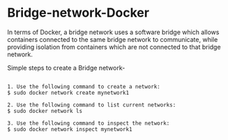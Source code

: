# Bridge-network-Docker

In terms of Docker, a bridge network uses a software bridge which allows containers connected to the same bridge network to communicate, while providing isolation from containers which are not connected to that bridge network.

Simple steps to create a Bridge network-

```

1. Use the following command to create a network:
$ sudo docker network create mynetwork1

2. Use the following command to list current networks:
$ sudo docker network ls

3. Use the following command to inspect the network:
$ sudo docker network inspect mynetwork1

```
